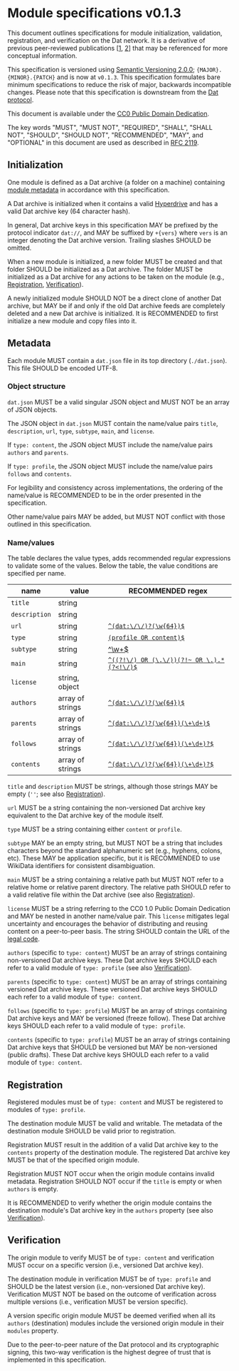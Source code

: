# Module specifications v0.1.3

This document outlines specifications for module initialization,
validation, registration, and verification on the Dat network. It is a
derivative of previous peer-reviewed publications
[[1](https://doi.org/10.3390/publications6020021),
[2](https://doi.org/10.3390/publications7020040)] that may be
referenced for more conceptual information.

This specification is versioned using [Semantic Versioning
2.0.0](https://semver.org/); `{MAJOR}.{MINOR}.{PATCH}` and is now at
`v0.1.3`. This specification formulates bare minimum specifications to
reduce the risk of major, backwards incompatible changes. Please note
that this specification is downstream from the [Dat
protocol](https://www.datprotocol.com/).

This document is available under the [CC0 Public Domain
Dedication](https://creativecommons.org/publicdomain/zero/1.0/legalcode).

The key words "MUST", "MUST NOT", "REQUIRED", "SHALL", "SHALL NOT",
"SHOULD", "SHOULD NOT", "RECOMMENDED", "MAY", and "OPTIONAL" in this
document are used as described in [RFC
2119](https://www.ietf.org/rfc/rfc2119.txt).

## Initialization

One module is defined as a Dat archive (a folder on a machine)
containing [module metadata](#module-metadata) in accordance with this
specification.

A Dat archive is initialized when it contains a valid
[Hyperdrive](https://github.com/mafintosh/hyperdrive/) and has a valid
Dat archive key (64 character hash). 

In general, Dat archive keys in this specification MAY be prefixed by
the protocol indicator `dat://`, and MAY be suffixed by `+{vers}`
where `vers` is an integer denoting the Dat archive version. Trailing
slashes SHOULD be omitted.

When a new module is initialized, a new folder MUST be created and
that folder SHOULD be initialized as a Dat archive. The folder MUST be
initialized as a Dat archive for any actions to be taken on the module
(e.g., [Registration](#registration), [Verification](#verification)).

A newly initialized module SHOULD NOT be a direct clone of another Dat
archive, but MAY be if and only if the old Dat archive feeds are
completely deleted and a new Dat archive is initialized. It is
RECOMMENDED to first initialize a new module and copy files into it.

## Metadata

Each module MUST contain a `dat.json` file in its top directory
(`./dat.json`). This file SHOULD be encoded UTF-8.

### Object structure

`dat.json` MUST be a valid singular JSON object and MUST NOT be an
array of JSON objects.

The JSON object in `dat.json` MUST contain the name/value pairs
`title`, `description`, `url`, `type`, `subtype`, `main`, and
`license`.

If `type: content`, the JSON object MUST include the name/value
pairs `authors` and `parents`.

If `type: profile`, the JSON object MUST include the name/value
pairs `follows` and `contents`. 

For legibility and consistency across implementations, the ordering of
the name/value is RECOMMENDED to be in the order presented in the
specification.

Other name/value pairs MAY be added, but MUST NOT conflict with those
outlined in this specification.

### Name/values

The table declares the value types, adds recommended regular
expressions to validate some of the values. Below the table, the value
conditions are specified per name.

| name          | value            | RECOMMENDED regex                                                                                   |
| ------------- | ---------------- | --------------------------------------------------------------------------------------------------- |
| `title`       | string           |                                                                                                     |
| `description` | string           |                                                                                                     |
| `url`         | string           | [`^(dat:\/\/)?(\w{64})$`](https://regex101.com/r/naEFVg/2)                                          |
| `type`        | string           | [`(profile OR content)$`](https://regex101.com/r/RRKb5N/1)                                              |
| `subtype`        | string           | [^\w+$](https://regex101.com/r/hDRGfc/1)                                              |
| `main`        | string           | [`^((?!\/) OR (\.\/))(?!~ OR \.).*(?<!\/)$`](https://regex101.com/r/MZXJnK/1)                             |
| `license`     | string, object   |                                                                                                     |
| `authors`     | array of strings | [`^(dat:\/\/)?(\w{64})$`](https://regex101.com/r/naEFVg/2)                                          |
| `parents`     | array of strings | [`^(dat:\/\/)?(\w{64})(\+\d+)$`](https://regex101.com/r/naEFVg/3)                                   |
| `follows`     | array of strings | [`^(dat:\/\/)?(\w{64})(\+\d+)?$`](https://regex101.com/r/naEFVg/4)                                  |
| `contents`     | array of strings | [`^(dat:\/\/)?(\w{64})(\+\d+)?$`](https://regex101.com/r/naEFVg/4)                                  |

`title` and `description` MUST be strings, although those strings MAY
be empty (`''`; see also [Registration](#registration)). 

`url` MUST be a string containing the non-versioned Dat archive key
equivalent to the Dat archive key of the module itself.

`type` MUST be a string containing either `content` or `profile`.

`subtype` MAY be an empty string, but MUST NOT be a string that includes characters beyond the standard alphanumeric set (e.g., hyphens, colons, etc). These MAY be application specific, but it is RECOMMENDED to use WikiData identifiers for consistent disambiguation. <!-- maybe start compiling an easy to use database for this -->

`main` MUST be a string containing a relative path but MUST NOT refer
to a relative home or relative parent directory. The relative path
SHOULD refer to a valid relative file within the Dat archive (see also
[Registration](#registration)).

`license` MUST be a string referring to the CC0 1.0 Public Domain
Dedication and MAY be nested in another name/value pair. This
`license` mitigates legal uncertainty and encourages the behavior of
distributing and reusing content on a peer-to-peer basis. The string
SHOULD contain the URL of the [legal
code](https://creativecommons.org/publicdomain/zero/1.0/legalcode).
<!-- nesting makes it compatible with Beaker woo
https://beakerbrowser.com/docs/apis/manifest.html -->

`authors` (specific to `type: content`) MUST be an array of strings
containing non-versioned Dat archive keys. These Dat archive keys
SHOULD each refer to a valid module of `type: profile` (see also
[Verification](#verification)).

`parents` (specific to `type: content`) MUST be an array of strings
containing versioned Dat archive keys. These versioned Dat archive
keys SHOULD each refer to a valid module of `type: content`.
<!-- it is RECOMMENDED to only allow verified parents? -->

`follows` (specific to `type: profile`) MUST be an array of strings
containing Dat archive keys and MAY be versioned (freeze
follow). These Dat archive keys SHOULD each refer to a valid module of
`type: profile`.

`contents` (specific to `type: profile`) MUST be an array of strings
containing Dat archive keys that SHOULD be versioned but MAY be
non-versioned (public drafts). These Dat archive keys SHOULD each
refer to a valid module of `type: content`.

## Registration

Registered modules must be of `type: content` and MUST be registered
to modules of `type: profile`.

The destination module MUST be valid and writable. The metadata of the
destination module SHOULD be valid prior to registration.

Registration MUST result in the addition of a valid Dat archive key to
the `contents` property of the destination module. The registered Dat
archive key MUST be that of the specified origin module.

Registration MUST NOT occur when the origin module contains invalid
metadata. Registration SHOULD NOT occur if the `title` is empty or
when `authors` is empty.

It is RECOMMENDED to verify whether the origin module contains the
destination module's Dat archive key in the `authors` property (see
also [Verification](#verification)).

## Verification

The origin module to verify MUST be of `type: content` and
verification MUST occur on a specific version (i.e., versioned Dat
archive key).<!--  Non-versioned origin modules MUST be deemed  -->
<!-- unverifiable. -->
<!-- eg call them drafts -->

The destination module in verification MUST be of `type: profile` and
SHOULD be the latest version (i.e., non-versioned Dat archive
key). Verification MUST NOT be based on the outcome of verification
across multiple versions (i.e., verification MUST be version
specific).

A version specific origin module MUST be deemed verified when all its
`authors` (destination) modules include the versioned origin module in
their `modules` property. 

<!-- When not all destination modules include the versioned origin module -->
<!-- in their `contents` property,  -->

Due to the peer-to-peer nature of the Dat protocol and its
cryptographic signing, this two-way verification is the highest degree
of trust that is implemented in this specification.

<!-- + It is non-breaking to loosen conditions or to add properties later on, so I erred on the side of strictness and parsimony -->
<!-- + I am being non-specific about Dat protocol requirements to allow for flexibility down the line? I mean, I -->

